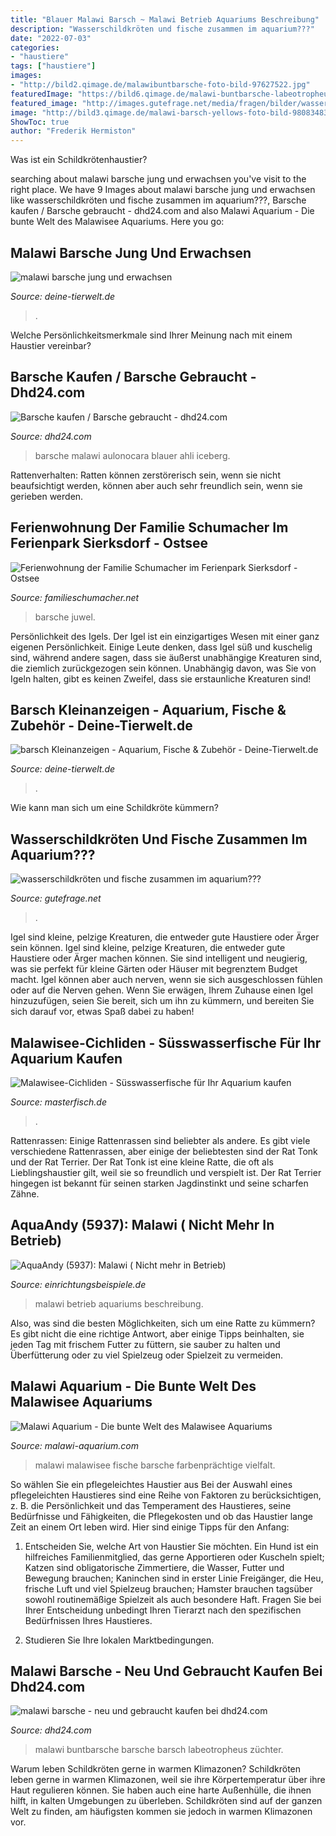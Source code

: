 ```yaml
---
title: "Blauer Malawi Barsch ~ Malawi Betrieb Aquariums Beschreibung"
description: "Wasserschildkröten und fische zusammen im aquarium???"
date: "2022-07-03"
categories:
- "haustiere"
tags: ["haustiere"]
images:
- "http://bild2.qimage.de/malawibuntbarsche-foto-bild-97627522.jpg"
featuredImage: "https://bild6.qimage.de/malawi-buntbarsche-labeotropheus-foto-bild-120612766.jpg"
featured_image: "http://images.gutefrage.net/media/fragen/bilder/wasserschildkroeten-und-fische-zusammen-im-aquarium/3_big.jpg"
image: "http://bild3.qimage.de/malawi-barsch-yellows-foto-bild-98083483.jpg"
ShowToc: true
author: "Frederik Hermiston"
---
```



Was ist ein Schildkrötenhaustier?

	

		
searching about malawi barsche jung und erwachsen you've visit to the right place. We have 9 Images about malawi barsche jung und erwachsen like wasserschildkröten und fische zusammen im aquarium???, Barsche kaufen / Barsche gebraucht - dhd24.com and also Malawi Aquarium - Die bunte Welt des Malawisee Aquariums. Here you go:
		
    
## Malawi Barsche Jung Und Erwachsen

<img loading=lazy src="http://bild2.qimage.de/malawibuntbarsche-foto-bild-97627522.jpg" onerror="this.onerror=null;this.src='https://tse2.mm.bing.net/th?id=OIP.-7WpX3qO5V0Aw4uAs9sDsAHaE5&amp;pid=15.1';" alt="malawi barsche jung und erwachsen">

_Source: deine-tierwelt.de_

>. 

	

Welche Persönlichkeitsmerkmale sind Ihrer Meinung nach mit einem Haustier vereinbar?

    
## Barsche Kaufen / Barsche Gebraucht - Dhd24.com

<img loading=lazy src="https://pic0.qimage.de/70/42/65/225654270.jpg" onerror="this.onerror=null;this.src='https://tse4.mm.bing.net/th?id=OIP.XRNuZYYJ9qhUy8kPsRifhwHaJ4&amp;pid=15.1';" alt="Barsche kaufen / Barsche gebraucht - dhd24.com">

_Source: dhd24.com_

>barsche malawi aulonocara blauer ahli iceberg. 

	

Rattenverhalten: Ratten können zerstörerisch sein, wenn sie nicht beaufsichtigt werden, können aber auch sehr freundlich sein, wenn sie gerieben werden.

    
## Ferienwohnung Der Familie Schumacher Im Ferienpark Sierksdorf - Ostsee

<img loading=lazy src="http://www.familieschumacher.net/Aquaristik/2__20150118_214912-1.jpg" onerror="this.onerror=null;this.src='https://tse3.mm.bing.net/th?id=OIP.grLaJgNMQ9UcNlfcuFMSwgHaC6&amp;pid=15.1';" alt="Ferienwohnung der Familie Schumacher im Ferienpark Sierksdorf - Ostsee">

_Source: familieschumacher.net_

>barsche juwel. 

	

Persönlichkeit des Igels.
Der Igel ist ein einzigartiges Wesen mit einer ganz eigenen Persönlichkeit. Einige Leute denken, dass Igel süß und kuschelig sind, während andere sagen, dass sie äußerst unabhängige Kreaturen sind, die ziemlich zurückgezogen sein können. Unabhängig davon, was Sie von Igeln halten, gibt es keinen Zweifel, dass sie erstaunliche Kreaturen sind!

    
## Barsch Kleinanzeigen - Aquarium, Fische &amp; Zubehör - Deine-Tierwelt.de

<img loading=lazy src="http://bild3.qimage.de/malawi-barsch-yellows-foto-bild-98083483.jpg" onerror="this.onerror=null;this.src='https://tse3.mm.bing.net/th?id=OIP.I12mimUrlJX_iO4ihubPRgHaFJ&amp;pid=15.1';" alt="barsch Kleinanzeigen - Aquarium, Fische &amp; Zubehör - Deine-Tierwelt.de">

_Source: deine-tierwelt.de_

>. 

	

Wie kann man sich um eine Schildkröte kümmern?

    
## Wasserschildkröten Und Fische Zusammen Im Aquarium???

<img loading=lazy src="http://images.gutefrage.net/media/fragen/bilder/wasserschildkroeten-und-fische-zusammen-im-aquarium/3_big.jpg" onerror="this.onerror=null;this.src='https://tse2.mm.bing.net/th?id=OIP.rXL5vVNBOrZDbbCGC80UFwAAAA&amp;pid=15.1';" alt="wasserschildkröten und fische zusammen im aquarium???">

_Source: gutefrage.net_

>. 

	

Igel sind kleine, pelzige Kreaturen, die entweder gute Haustiere oder Ärger sein können.
Igel sind kleine, pelzige Kreaturen, die entweder gute Haustiere oder Ärger machen können. Sie sind intelligent und neugierig, was sie perfekt für kleine Gärten oder Häuser mit begrenztem Budget macht. Igel können aber auch nerven, wenn sie sich ausgeschlossen fühlen oder auf die Nerven gehen. Wenn Sie erwägen, Ihrem Zuhause einen Igel hinzuzufügen, seien Sie bereit, sich um ihn zu kümmern, und bereiten Sie sich darauf vor, etwas Spaß dabei zu haben!

    
## Malawisee-Cichliden - Süsswasserfische Für Ihr Aquarium Kaufen

<img loading=lazy src="https://media.masterfisch.com/12555-home_default/zebrabuntbarsch-malawiblaubarsch-rot.jpg" onerror="this.onerror=null;this.src='https://tse1.mm.bing.net/th?id=OIP.7TYPoBIugLeGIPitPm8xOQAAAA&amp;pid=15.1';" alt="Malawisee-Cichliden - Süsswasserfische für Ihr Aquarium kaufen">

_Source: masterfisch.de_

>. 

	

Rattenrassen: Einige Rattenrassen sind beliebter als andere.
Es gibt viele verschiedene Rattenrassen, aber einige der beliebtesten sind der Rat Tonk und der Rat Terrier. Der Rat Tonk ist eine kleine Ratte, die oft als Lieblingshaustier gilt, weil sie so freundlich und verspielt ist. Der Rat Terrier hingegen ist bekannt für seinen starken Jagdinstinkt und seine scharfen Zähne.

    
## AquaAndy (5937): Malawi ( Nicht Mehr In Betrieb)

<img loading=lazy src="https://www.einrichtungsbeispiele.de/images_5937/h1080_w1920/aquarium-hauptansicht-von-malawi--nicht-mehr-in-betrieb__b4efa2229e4893817c53f6771b5c1705.jpg" onerror="this.onerror=null;this.src='https://tse3.mm.bing.net/th?id=OIP.N8_6P3ENMD3b4K9mKvGVCQHaF7&amp;pid=15.1';" alt="AquaAndy (5937): Malawi ( Nicht mehr in Betrieb)">

_Source: einrichtungsbeispiele.de_

>malawi betrieb aquariums beschreibung. 

	

Also, was sind die besten Möglichkeiten, sich um eine Ratte zu kümmern? Es gibt nicht die eine richtige Antwort, aber einige Tipps beinhalten, sie jeden Tag mit frischem Futter zu füttern, sie sauber zu halten und Überfütterung oder zu viel Spielzeug oder Spielzeit zu vermeiden.

    
## Malawi Aquarium - Die Bunte Welt Des Malawisee Aquariums

<img loading=lazy src="https://malawi-aquarium.com/wp-content/uploads/2015/01/malawi-barsch-nimbochromis-venustus-534x267.jpg" onerror="this.onerror=null;this.src='https://tse1.mm.bing.net/th?id=OIP.kStayj1Fyb4gONJCNZlqcwHaDt&amp;pid=15.1';" alt="Malawi Aquarium - Die bunte Welt des Malawisee Aquariums">

_Source: malawi-aquarium.com_

>malawi malawisee fische barsche farbenprächtige vielfalt. 

	

So wählen Sie ein pflegeleichtes Haustier aus
Bei der Auswahl eines pflegeleichten Haustieres sind eine Reihe von Faktoren zu berücksichtigen, z. B. die Persönlichkeit und das Temperament des Haustieres, seine Bedürfnisse und Fähigkeiten, die Pflegekosten und ob das Haustier lange Zeit an einem Ort leben wird. Hier sind einige Tipps für den Anfang:
1. Entscheiden Sie, welche Art von Haustier Sie möchten. Ein Hund ist ein hilfreiches Familienmitglied, das gerne Apportieren oder Kuscheln spielt; Katzen sind obligatorische Zimmertiere, die Wasser, Futter und Bewegung brauchen; Kaninchen sind in erster Linie Freigänger, die Heu, frische Luft und viel Spielzeug brauchen; Hamster brauchen tagsüber sowohl routinemäßige Spielzeit als auch besondere Haft. Fragen Sie bei Ihrer Entscheidung unbedingt Ihren Tierarzt nach den spezifischen Bedürfnissen Ihres Haustieres.

2. Studieren Sie Ihre lokalen Marktbedingungen.

    
## Malawi Barsche - Neu Und Gebraucht Kaufen Bei Dhd24.com

<img loading=lazy src="https://bild6.qimage.de/malawi-buntbarsche-labeotropheus-foto-bild-120612766.jpg" onerror="this.onerror=null;this.src='https://tse3.mm.bing.net/th?id=OIP.aDy7jfeNDnnjODWH2deZ5gHaE6&amp;pid=15.1';" alt="malawi barsche - neu und gebraucht kaufen bei dhd24.com">

_Source: dhd24.com_

>malawi buntbarsche barsche barsch labeotropheus züchter. 

	

Warum leben Schildkröten gerne in warmen Klimazonen?
Schildkröten leben gerne in warmen Klimazonen, weil sie ihre Körpertemperatur über ihre Haut regulieren können. Sie haben auch eine harte Außenhülle, die ihnen hilft, in kalten Umgebungen zu überleben. Schildkröten sind auf der ganzen Welt zu finden, am häufigsten kommen sie jedoch in warmen Klimazonen vor.

